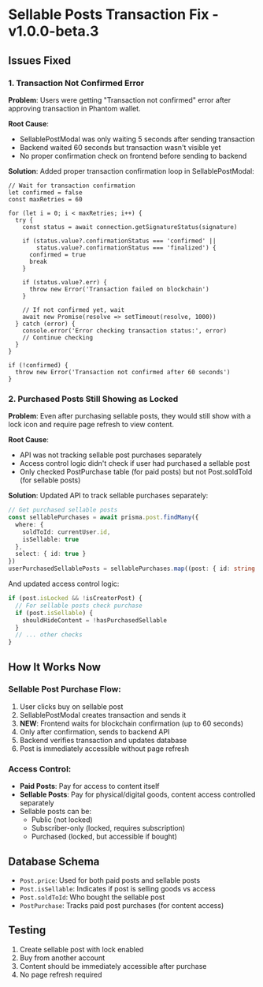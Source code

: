# Sellable Posts Transaction Fix - v1.0.0-beta.3

## Issues Fixed

### 1. Transaction Not Confirmed Error
**Problem**: Users were getting "Transaction not confirmed" error after approving transaction in Phantom wallet.

**Root Cause**: 
- SellablePostModal was only waiting 5 seconds after sending transaction
- Backend waited 60 seconds but transaction wasn't visible yet
- No proper confirmation check on frontend before sending to backend

**Solution**: Added proper transaction confirmation loop in SellablePostModal:
```tsx
// Wait for transaction confirmation
let confirmed = false
const maxRetries = 60

for (let i = 0; i < maxRetries; i++) {
  try {
    const status = await connection.getSignatureStatus(signature)
    
    if (status.value?.confirmationStatus === 'confirmed' || 
        status.value?.confirmationStatus === 'finalized') {
      confirmed = true
      break
    }
    
    if (status.value?.err) {
      throw new Error('Transaction failed on blockchain')
    }
    
    // If not confirmed yet, wait
    await new Promise(resolve => setTimeout(resolve, 1000))
  } catch (error) {
    console.error('Error checking transaction status:', error)
    // Continue checking
  }
}

if (!confirmed) {
  throw new Error('Transaction not confirmed after 60 seconds')
}
```

### 2. Purchased Posts Still Showing as Locked
**Problem**: Even after purchasing sellable posts, they would still show with a lock icon and require page refresh to view content.

**Root Cause**: 
- API was not tracking sellable post purchases separately
- Access control logic didn't check if user had purchased a sellable post
- Only checked PostPurchase table (for paid posts) but not Post.soldToId (for sellable posts)

**Solution**: Updated API to track sellable purchases separately:
```typescript
// Get purchased sellable posts
const sellablePurchases = await prisma.post.findMany({
  where: {
    soldToId: currentUser.id,
    isSellable: true
  },
  select: { id: true }
})
userPurchasedSellablePosts = sellablePurchases.map((post: { id: string }) => post.id)
```

And updated access control logic:
```typescript
if (post.isLocked && !isCreatorPost) {
  // For sellable posts check purchase
  if (post.isSellable) {
    shouldHideContent = !hasPurchasedSellable
  }
  // ... other checks
}
```

## How It Works Now

### Sellable Post Purchase Flow:
1. User clicks buy on sellable post
2. SellablePostModal creates transaction and sends it
3. **NEW**: Frontend waits for blockchain confirmation (up to 60 seconds)
4. Only after confirmation, sends to backend API
5. Backend verifies transaction and updates database
6. Post is immediately accessible without page refresh

### Access Control:
- **Paid Posts**: Pay for access to content itself
- **Sellable Posts**: Pay for physical/digital goods, content access controlled separately
- Sellable posts can be:
  - Public (not locked)
  - Subscriber-only (locked, requires subscription)
  - Purchased (locked, but accessible if bought)

## Database Schema
- `Post.price`: Used for both paid posts and sellable posts
- `Post.isSellable`: Indicates if post is selling goods vs access
- `Post.soldToId`: Who bought the sellable post
- `PostPurchase`: Tracks paid post purchases (for content access)

## Testing
1. Create sellable post with lock enabled
2. Buy from another account
3. Content should be immediately accessible after purchase
4. No page refresh required 